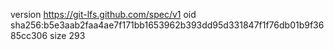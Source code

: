 version https://git-lfs.github.com/spec/v1
oid sha256:b5e3aab2faa4ae7f171bb1653962b393dd95d331847f1f76db01b9f3685cc306
size 293
